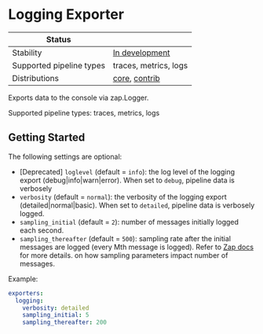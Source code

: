# Logging Exporter

| Status                   |                         |
| ------------------------ | ----------------------- |
| Stability                | [In development]        |
| Supported pipeline types | traces, metrics, logs   |
| Distributions            | [core], [contrib]       |

Exports data to the console via zap.Logger.

Supported pipeline types: traces, metrics, logs

## Getting Started

The following settings are optional:

- [Deprecated] `loglevel` (default = `info`): the log level of the logging export
  (debug|info|warn|error). When set to `debug`, pipeline data is verbosely
- `verbosity` (default = `normal`): the verbosity of the logging export
  (detailed|normal|basic). When set to `detailed`, pipeline data is verbosely
  logged.
- `sampling_initial` (default = `2`): number of messages initially logged each
  second.
- `sampling_thereafter` (default = `500`): sampling rate after the initial
  messages are logged (every Mth message is logged). Refer to [Zap
  docs](https://godoc.org/go.uber.org/zap/zapcore#NewSampler) for more details.
  on how sampling parameters impact number of messages.

Example:

```yaml
exporters:
  logging:
    verbosity: detailed
    sampling_initial: 5
    sampling_thereafter: 200
```

[contrib]: https://github.com/open-telemetry/opentelemetry-collector-releases/tree/main/distributions/otelcol-contrib
[core]: https://github.com/open-telemetry/opentelemetry-collector-releases/tree/main/distributions/otelcol
[In development]: https://github.com/open-telemetry/opentelemetry-collector#in-development
